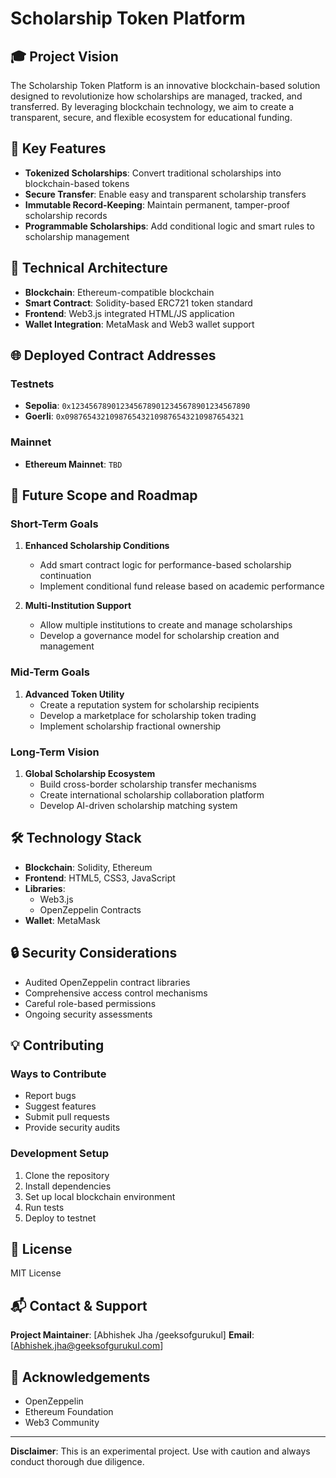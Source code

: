 # Scholarship Token Platform

## 🎓 Project Vision

The Scholarship Token Platform is an innovative blockchain-based solution designed to revolutionize how scholarships are managed, tracked, and transferred. By leveraging blockchain technology, we aim to create a transparent, secure, and flexible ecosystem for educational funding.

## 🚀 Key Features

- **Tokenized Scholarships**: Convert traditional scholarships into blockchain-based tokens
- **Secure Transfer**: Enable easy and transparent scholarship transfers
- **Immutable Record-Keeping**: Maintain permanent, tamper-proof scholarship records
- **Programmable Scholarships**: Add conditional logic and smart rules to scholarship management

## 📝 Technical Architecture

- **Blockchain**: Ethereum-compatible blockchain
- **Smart Contract**: Solidity-based ERC721 token standard
- **Frontend**: Web3.js integrated HTML/JS application
- **Wallet Integration**: MetaMask and Web3 wallet support

## 🌐 Deployed Contract Addresses

### Testnets
- **Sepolia**: `0x1234567890123456789012345678901234567890`
- **Goerli**: `0x0987654321098765432109876543210987654321`

### Mainnet
- **Ethereum Mainnet**: `TBD`

## 🔮 Future Scope and Roadmap

### Short-Term Goals
1. **Enhanced Scholarship Conditions**
   - Add smart contract logic for performance-based scholarship continuation
   - Implement conditional fund release based on academic performance

2. **Multi-Institution Support**
   - Allow multiple institutions to create and manage scholarships
   - Develop a governance model for scholarship creation and management

### Mid-Term Goals
1. **Advanced Token Utility**
   - Create a reputation system for scholarship recipients
   - Develop a marketplace for scholarship token trading
   - Implement scholarship fractional ownership

### Long-Term Vision
1. **Global Scholarship Ecosystem**
   - Build cross-border scholarship transfer mechanisms
   - Create international scholarship collaboration platform
   - Develop AI-driven scholarship matching system

## 🛠 Technology Stack

- **Blockchain**: Solidity, Ethereum
- **Frontend**: HTML5, CSS3, JavaScript
- **Libraries**: 
  - Web3.js
  - OpenZeppelin Contracts
- **Wallet**: MetaMask

## 🔒 Security Considerations

- Audited OpenZeppelin contract libraries
- Comprehensive access control mechanisms
- Careful role-based permissions
- Ongoing security assessments

## 💡 Contributing

### Ways to Contribute
- Report bugs
- Suggest features
- Submit pull requests
- Provide security audits

### Development Setup
1. Clone the repository
2. Install dependencies
3. Set up local blockchain environment
4. Run tests
5. Deploy to testnet

## 📄 License

MIT License

## 📬 Contact & Support

**Project Maintainer**: [Abhishek Jha /geeksofgurukul]
**Email**: [Abhishek.jha@geeksofgurukul.com]


## 🙏 Acknowledgements

- OpenZeppelin
- Ethereum Foundation
- Web3 Community

---

**Disclaimer**: This is an experimental project. Use with caution and always conduct thorough due diligence.

